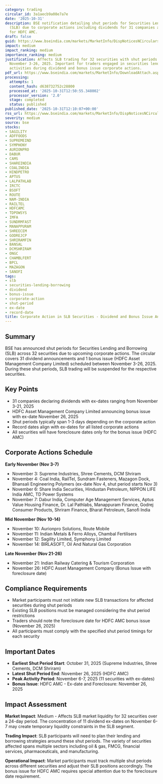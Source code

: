 ```yaml
---
category: trading
circular_id: 3a1aecb9a08e7a7e
date: '2025-10-31'
description: BSE notification detailing shut periods for Securities Lending and Borrowing
  (SLB) due to corporate actions including dividends for 31 companies and bonus issue
  for HDFC AMC.
draft: false
guid: https://www.bseindia.com/markets/MarketInfo/DispNoticesNCirculars.aspx?Noticeid={1764374B-84D1-48A2-9040-B5A57DE29AB0}&noticeno=20251031-26&dt=10/31/2025&icount=26&totcount=40&flag=0
impact: medium
impact_ranking: medium
importance_ranking: medium
justification: Affects SLB trading for 32 securities with shut periods ranging from
  November 3-26, 2025. Important for traders engaged in securities lending and borrowing
  activities during dividend and bonus issue corporate actions.
pdf_url: https://www.bseindia.com/markets/MarketInfo/DownloadAttach.aspx?id=20251031-26&attachedId=5b594866-fcfe-4c78-855c-5eff32f3cbdd
processing:
  attempts: 1
  content_hash: d638732752c28800
  processed_at: '2025-10-31T12:50:55.348002'
  processor_version: '2.0'
  stage: completed
  status: published
published_date: '2025-10-31T12:10:07+00:00'
rss_url: https://www.bseindia.com/markets/MarketInfo/DispNoticesNCirculars.aspx?Noticeid={1764374B-84D1-48A2-9040-B5A57DE29AB0}&noticeno=20251031-26&dt=10/31/2025&icount=26&totcount=40&flag=0
severity: medium
source: bse
stocks:
- SAGILITY
- ADFFOODS
- SUPREMEIND
- SYMPHONY
- AURIONPRO
- DABUR
- CAMS
- SHAREINDIA
- COALINDIA
- HINDPETRO
- APTUS
- LALPATHLAB
- IRCTC
- BSOFT
- ROUTE
- NAM-INDIA
- RAILTEL
- HDFCAMC
- TDPOWSYS
- IMFA
- SUNDRMFAST
- MANAPPURAM
- SHREECEM
- GODREJCP
- SHRIRAMFIN
- BANSAL
- DCMSHRIRAM
- ONGC
- CHAMBLFERT
- BPCL
- MAZAGON
- SANOFI
tags:
- slb
- securities-lending-borrowing
- dividend
- bonus-issue
- corporate-action
- shut-period
- ex-date
- record-date
title: Corporate Action in SLB Securities - Dividend and Bonus Issue Announcements
---
```


## Summary

BSE has announced shut periods for Securities Lending and Borrowing (SLB) across 32 securities due to upcoming corporate actions. The circular covers 31 dividend announcements and 1 bonus issue (HDFC Asset Management Company Limited) scheduled between November 3-26, 2025. During these shut periods, SLB trading will be suspended for the respective securities.

## Key Points

- 31 companies declaring dividends with ex-dates ranging from November 3-21, 2025
- HDFC Asset Management Company Limited announcing bonus issue with ex-date November 26, 2025
- Shut periods typically span 1-3 days depending on the corporate action
- Record dates align with ex-dates for all listed corporate actions
- All securities will have foreclosure dates only for the bonus issue (HDFC AMC)

## Corporate Actions Schedule

**Early November (Nov 3-7)**
- November 3: Supreme Industries, Shree Cements, DCM Shriram
- November 4: Coal India, RailTel, Sundram Fasteners, Mazagon Dock, Bhansali Engineering Polymers (ex-date Nov 4, shut period starts Nov 3)
- November 6: Share India Securities, Hindustan Petroleum, NIPPON LIFE India AMC, TD Power Systems
- November 7: Dabur India, Computer Age Management Services, Aptus Value Housing Finance, Dr. Lal Pathlabs, Manappuram Finance, Godrej Consumer Products, Shriram Finance, Bharat Petroleum, Sanofi India

**Mid November (Nov 10-14)**
- November 10: Aurionpro Solutions, Route Mobile
- November 11: Indian Metals & Ferro Alloys, Chambal Fertilisers
- November 12: Sagility Limited, Symphony Limited
- November 14: BIRLASOFT, Oil And Natural Gas Corporation

**Late November (Nov 21-26)**
- November 21: Indian Railway Catering & Tourism Corporation
- November 26: HDFC Asset Management Company (Bonus Issue with foreclosure date)

## Compliance Requirements

- Market participants must not initiate new SLB transactions for affected securities during shut periods
- Existing SLB positions must be managed considering the shut period restrictions
- Traders should note the foreclosure date for HDFC AMC bonus issue (November 26, 2025)
- All participants must comply with the specified shut period timings for each security

## Important Dates

- **Earliest Shut Period Start**: October 31, 2025 (Supreme Industries, Shree Cements, DCM Shriram)
- **Latest Shut Period End**: November 26, 2025 (HDFC AMC)
- **Peak Activity Period**: November 6-7, 2025 (11 securities with ex-dates)
- **Bonus Issue**: HDFC AMC - Ex-date and Foreclosure: November 26, 2025

## Impact Assessment

**Market Impact**: Medium - Affects SLB market liquidity for 32 securities over a 24-day period. The concentration of 11 dividend ex-dates on November 6-7 may create temporary liquidity constraints in the SLB segment.

**Trading Impact**: SLB participants will need to plan their lending and borrowing strategies around these shut periods. The variety of securities affected spans multiple sectors including oil & gas, FMCG, financial services, pharmaceuticals, and manufacturing.

**Operational Impact**: Market participants must track multiple shut periods across different securities and adjust their SLB positions accordingly. The bonus issue for HDFC AMC requires special attention due to the foreclosure date requirement.